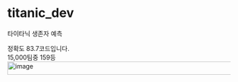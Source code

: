 # titanic_dev
타이타닉 생존자 예측
<div>정확도 83.7코드입니다.</div>
<div> 15,000팀중 159등</div>
<img width="1000px" height="30px" alt="image" src="https://github.com/jeonchan05/titanic_dev/assets/69103687/f6c75cb1-ffec-4a29-a920-d3ea2c554cca">

